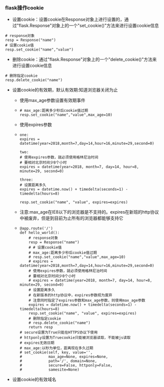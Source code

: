 ### flask操作cookie

* 设置cookie：设置cookie在Response对象上进行设置的，通过"flask.Response"对象上的一个"set\_cookie\(\)"方法来进行设置cookie信息

```
# response对象
resp = Response("name")
# 设置cookie值
resp.set_cookie("name","value")
```

* 删除cookie：通过"flask.Response"对象上的一个"delete\_cookie\(\)"方法来进行设置cookie信息

```
# 删除指定cookie
resp.delete_cookie("name")
```

* 设置cookie的有效期，默认有效期:知道浏览器关闭为止

  * 使用max\_age参数设置有效期事件
  * ```
    # max_age:距离多少秒后cookie值过期
    resp.set_cookie("name","value",max_age=10)
    ```
  * 使用expires参数

  * ```
    one:
    expires = datetime(year=2018,month=7,day=14,hour=16,minute=29,second=0)

    two:
    # 使用expires参数，就必须使用格林尼治时间
    # 要相对北京时间少8个小时
    expires = datetime(year=2018, month=7, day=14, hour=8, minute=29, second=0)

    three:
    # 设置距离多久
    expires = datetime.now() + timedelta(seconds=1) - timedelta(hours=8)

    resp.set_cookie("name", "value", expires=expires)
    ```
  * 注意:max\_age在IE8以下的浏览器是不支持的。expires在新班的http协议中被废弃，但是到目前为止所有的浏览器都能够支持它
  * ```
    @app.route('/')
    def hello_world():
        # response对象
        resp = Response("name")
        # # 设置cookie值
        # max_age:距离多少秒后cookie值过期
        # resp.set_cookie("name","value",max_age=10)
        # expires = datetime(year=2018,month=7,day=14,hour=16,minute=29,second=0)
        # 使用expires参数，就必须使用格林尼治时间
        # 要相对北京时间少8个小时
        # expires = datetime(year=2018, month=7, day=14, hour=8, minute=29, second=0)
        # 设置距离多久
        # 在新版本的http协议中，expires参数视为废弃
        # 注意同时指定了expires参数和max_age参数，则使用max_age参数
        expires = datetime.now() + timedelta(seconds=1) - timedelta(hours=8)
        resp.set_cookie("name", "value", expires=expires)
        # 删除指定cookie
        # resp.delete_cookie("name")
        return resp
    # secure设置为True只能在HTTPS协议下使用
    # httponly设置为Truecookie只能被浏览器读取，不能被js读取
    # expires无效日期
    # max_age:以秒为单位，距离现在多久过期
    # set_cookie(self, key, value='',
    #            max_age=None, expires=None,
    #            path='/', domain=None,
    #            secure=False, httponly=False,
    #            samesite=None)
    ```

* 设置cookie的有效域名



